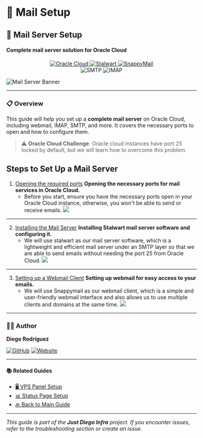 # 📧 Mail Setup

## 📧 Mail Server Setup

#### Complete mail server solution for Oracle Cloud

<p align="center"><a href="https://cloud.oracle.com/"><img src="https://img.shields.io/badge/Oracle_Cloud-Compatible-F80000?style=for-the-badge&#x26;logo=oracle&#x26;logoColor=white" alt="Oracle Cloud"> </a><a href="https://stalw.art/"><img src="https://img.shields.io/badge/Stalwart-Mail_Server-2E8B57?style=for-the-badge&#x26;logo=mail&#x26;logoColor=white" alt="Stalwart"> </a><a href="https://snappymail.eu/"><img src="https://img.shields.io/badge/SnappyMail-Webmail-FF6B35?style=for-the-badge&#x26;logo=mail&#x26;logoColor=white" alt="SnappyMail"></a><br><img src="https://img.shields.io/badge/SMTP-Enabled-4CAF50?style=for-the-badge&#x26;logo=gmail&#x26;logoColor=white" alt="SMTP"> <img src="https://img.shields.io/badge/IMAP-Enabled-2196F3?style=for-the-badge&#x26;logo=thunderbird&#x26;logoColor=white" alt="IMAP"></p>

![Mail Server Banner](https://i.imgur.com/pKKT8TT.png)

***

### 📋 Overview

This guide will help you set up a **complete mail server** on Oracle Cloud, including webmail, IMAP, SMTP, and more. It covers the necessary ports to open and how to configure them.

> ⚠️ **Oracle Cloud Challenge**: Oracle cloud instances have port 25 locked by default, but we will learn how to overcome this problem.

## Steps to Set Up a Mail Server

1. [Opening the required ports](./#ports-to-open) **Opening the necessary ports for mail services in Oracle Cloud.**
   * Before you start, ensure you have the necessary ports open in your Oracle Cloud instance, otherwise, you won't be able to send or receive emails. ![](https://i.imgur.com/Q5iWlq8.png)

***

2. [Installing the Mail Server](./#installing-mail-server) **Installing Stalwart mail server software and configuring it.**
   * We will use stalwart as our mail server software, which is a lightweight and efficient mail server under an SMTP layer so that we are able to send emails without needing the port 25 from Oracle Cloud. ![](https://i.imgur.com/Uvnwrww.png)

***

3. [Setting up a Webmail Client](./#configuring-webmail) **Setting up webmail for easy access to your emails.**
   * We will use Snappymail as our webmail client, which is a simple and user-friendly webmail interface and also allows us to use multiple clients and domains at the same time. ![](https://i.imgur.com/uz0PChZ.png)

***

### 👨‍💻 Author

**Diego Rodríguez**

[![GitHub](https://img.shields.io/badge/GitHub-Profile-181717?style=for-the-badge\&logo=github\&logoColor=white)](https://github.com/dewstouh) [![Website](https://img.shields.io/badge/Website-justdiego.com-FF6B6B?style=for-the-badge\&logo=firefox\&logoColor=white)](https://justdiego.com)

***

#### 📚 Related Guides

* [🖥️ VPS Panel Setup](../vps-panel/)
* [📊 Status Page Setup](../uptime-status/)
* [🔙 Back to Main Guide](../../../)

***

_This guide is part of the **Just Diego Infra** project. If you encounter issues, refer to the troubleshooting section or create an issue._
